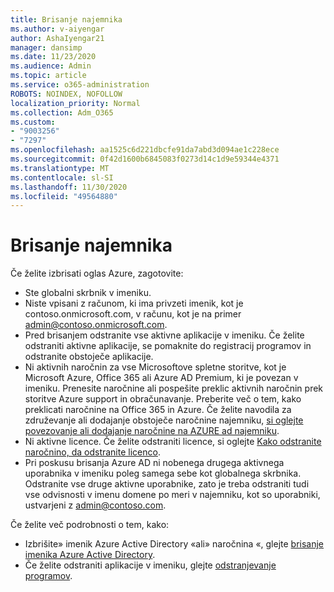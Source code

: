 ```yaml
---
title: Brisanje najemnika
ms.author: v-aiyengar
author: AshaIyengar21
manager: dansimp
ms.date: 11/23/2020
ms.audience: Admin
ms.topic: article
ms.service: o365-administration
ROBOTS: NOINDEX, NOFOLLOW
localization_priority: Normal
ms.collection: Adm_O365
ms.custom:
- "9003256"
- "7297"
ms.openlocfilehash: aa1525c6d221dbcfe91da7abd3d094ae1c228ece
ms.sourcegitcommit: 0f42d1600b6845083f0273d14c1d9e59344e4371
ms.translationtype: MT
ms.contentlocale: sl-SI
ms.lasthandoff: 11/30/2020
ms.locfileid: "49564880"
---
```

# <a name="delete-tenant"></a>Brisanje najemnika

Če želite izbrisati oglas Azure, zagotovite:
- Ste globalni skrbnik v imeniku.
- Niste vpisani z računom, ki ima privzeti imenik, kot je contoso.onmicrosoft.com, v računu, kot je na primer admin@contoso.onmicrosoft.com.
- Pred brisanjem odstranite vse aktivne aplikacije v imeniku. Če želite odstraniti aktivne aplikacije, se pomaknite do registracij programov in odstranite obstoječe aplikacije.
- Ni aktivnih naročnin za vse Microsoftove spletne storitve, kot je Microsoft Azure, Office 365 ali Azure AD Premium, ki je povezan v imeniku. Prenesite naročnine ali pospešite preklic aktivnih naročnin prek storitve Azure support in obračunavanje. Preberite več o tem, kako preklicati naročnine na Office 365 in Azure. Če želite navodila za združevanje ali dodajanje obstoječe naročnine najemniku, [si oglejte povezovanje ali dodajanje naročnine na AZURE ad najemniku](https://docs.microsoft.com/azure/active-directory/fundamentals/active-directory-how-subscriptions-associated-directory).
- Ni aktivne licence. Če želite odstraniti licence, si oglejte [Kako odstranite naročnino, da odstranite licenco](https://docs.microsoft.com/azure/active-directory/enterprise-users/directory-delete-howto#delete-a-subscription).
- Pri poskusu brisanja Azure AD ni nobenega drugega aktivnega uporabnika v imeniku poleg samega sebe kot globalnega skrbnika. Odstranite vse druge aktivne uporabnike, zato je treba odstraniti tudi vse odvisnosti v imenu domene po meri v najemniku, kot so uporabniki, ustvarjeni z admin@contoso.com.

Če želite več podrobnosti o tem, kako:
- Izbrišite» imenik Azure Active Directory «ali» naročnina «, glejte [brisanje imenika Azure Active Directory](https://docs.microsoft.com/azure/active-directory/users-groups-roles/directory-delete-howto).
- Če želite odstraniti aplikacije v imeniku, glejte [odstranjevanje programov](https://docs.microsoft.com/azure/active-directory/develop/quickstart-remove-app). 
